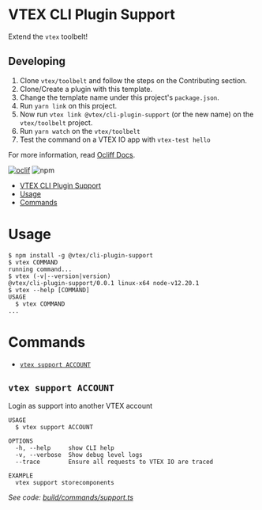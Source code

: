 # VTEX CLI Plugin Support

Extend the `vtex` toolbelt!

## Developing

1. Clone `vtex/toolbelt` and follow the steps on the Contributing section.
2. Clone/Create a plugin with this template.
3. Change the template name under this project's `package.json`.
2. Run `yarn link` on this project.
3. Now run `vtex link @vtex/cli-plugin-support` (or the new name) on the `vtex/toolbelt` project.
4. Run `yarn watch` on the `vtex/toolbelt`
5. Test the command on a VTEX IO app with `vtex-test hello`

For more information, read [Ocliff Docs](https://oclif.io/docs/introduction).

[![oclif](https://img.shields.io/badge/cli-oclif-brightgreen.svg)](https://oclif.io)
![npm](https://img.shields.io/npm/v/@vtex/cli-plugin-support)

<!-- toc -->
* [VTEX CLI Plugin Support](#vtex-cli-plugin-support)
* [Usage](#usage)
* [Commands](#commands)
<!-- tocstop -->
# Usage
<!-- usage -->
```sh-session
$ npm install -g @vtex/cli-plugin-support
$ vtex COMMAND
running command...
$ vtex (-v|--version|version)
@vtex/cli-plugin-support/0.0.1 linux-x64 node-v12.20.1
$ vtex --help [COMMAND]
USAGE
  $ vtex COMMAND
...
```
<!-- usagestop -->
# Commands
<!-- commands -->
* [`vtex support ACCOUNT`](#vtex-support-account)

## `vtex support ACCOUNT`

Login as support into another VTEX account

```
USAGE
  $ vtex support ACCOUNT

OPTIONS
  -h, --help     show CLI help
  -v, --verbose  Show debug level logs
  --trace        Ensure all requests to VTEX IO are traced

EXAMPLE
  vtex support storecomponents
```

_See code: [build/commands/support.ts](https://github.com/vtex/cli-plugin-support/blob/v0.0.1/build/commands/support.ts)_
<!-- commandsstop -->
